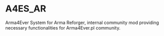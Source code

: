 # A4ES_AR
Arma4Ever System for Arma Reforger, internal community mod providing necessary functionalities for Arma4Ever.pl community.

